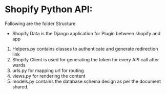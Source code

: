 # Shopify Python API:

Following are the folder Structure

* Shopify Data is the Django application for Plugin between shopify and app
1. Helpers.py contains classes to authenticate and generate redirection link
2. Shopify Client is used for generating the token for every API call after wards
3. urls.py for mapping url for routing
4. views.py for rendering the content
5. models.py contains the database schema design as per the document shared. 


